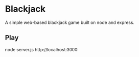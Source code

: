 # Blackjack
A simple web-based blackjack game built on node and express.

## Play
  node server.js
  http://localhost:3000
